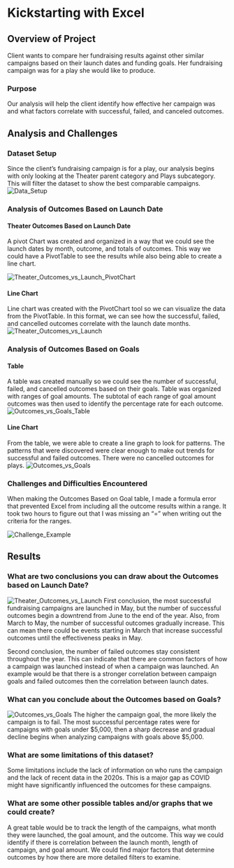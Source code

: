 # Kickstarting with Excel

## Overview of Project
Client wants to compare her fundraising results against other similar campaigns based on their launch dates and funding goals. Her fundraising campaign was for a play she would like to produce.
### Purpose
Our analysis will help the client identify how effective her campaign was and what factors correlate with successful, failed, and canceled outcomes. 
## Analysis and Challenges
### Dataset Setup
Since the client’s fundraising campaign is for a play, our analysis begins with only looking at the Theater parent category and Plays subcategory. This will filter the dataset to show the best comparable campaigns.
![Data_Setup](https://user-images.githubusercontent.com/111659752/187308708-e3829b91-e241-418c-90fe-c70019a5018b.png)
### Analysis of Outcomes Based on Launch Date
#### Theater Outcomes Based on Launch Date
A pivot Chart was created and organized in a way that we could see the launch dates by month, outcome, and totals of outcomes. This way we could have a PivotTable to see the results while also being able to create a line chart.

![Theater_Outcomes_vs_Launch_PivotChart](https://user-images.githubusercontent.com/111659752/187308797-b64bb805-abd3-4bf3-95a4-9eaa356cea0a.png)

#### Line Chart
Line chart was created with the PivotChart tool so we can visualize the data from the PivotTable. In this format, we can see how the successful, failed, and cancelled outcomes correlate with the launch date months.
![Theater_Outcomes_vs_Launch](https://user-images.githubusercontent.com/111659752/187308915-1c776991-e73b-493b-b12a-243bd57a0506.png)

### Analysis of Outcomes Based on Goals
#### Table
A table was created manually so we could see the number of successful, failed, and cancelled outcomes based on their goals. Table was organized with ranges of goal amounts. The subtotal of each range of goal amount outcomes was then used to identify the percentage rate for each outcome.
![Outcomes_vs_Goals_Table](https://user-images.githubusercontent.com/111659752/187309064-88aace3b-6f72-44db-be76-638f320128e2.png)

#### Line Chart
From the table, we were able to create a line graph to look for patterns. The patterns that were discovered were clear enough to make out trends for successful and failed outcomes. There were no cancelled outcomes for plays.
![Outcomes_vs_Goals](https://user-images.githubusercontent.com/111659752/187309097-f4a1f672-87cd-46c5-8e4f-bb1f6041b332.png)

### Challenges and Difficulties Encountered
When making the Outcomes Based on Goal table, I made a formula error that prevented Excel from including all the outcome results within a range. It took two hours to figure out that I was missing an “=” when writing out the criteria for the ranges.


![Challenge_Example](https://user-images.githubusercontent.com/111659752/187309856-57580b63-7f81-454d-9b76-22c313088a3c.png)
## Results

### What are two conclusions you can draw about the Outcomes based on Launch Date?
![Theater_Outcomes_vs_Launch](https://user-images.githubusercontent.com/111659752/187309890-e02e828b-80a1-4266-8090-889421e6af41.png)
First conclusion, the most successful fundraising campaigns are launched in May, but the number of successful outcomes begin a downtrend from June to the end of the year. Also, from March to May, the number of successful outcomes gradually increase. This can mean there could be events starting in March that increase successful outcomes until the effectiveness peaks in May.

Second conclusion, the number of failed outcomes stay consistent throughout the year. This can indicate that there are common factors of how a campaign was launched instead of when a campaign was launched. An example would be that there is a stronger correlation between campaign goals and failed outcomes then the correlation between launch dates.
### What can you conclude about the Outcomes based on Goals?
![Outcomes_vs_Goals](https://user-images.githubusercontent.com/111659752/187309917-6f949695-0d0f-43a0-a289-b9ab736b0ab9.png)
The higher the campaign goal, the more likely the campaign is to fail. The most successful percentage rates were for campaigns with goals under $5,000, then a sharp decrease and gradual decline begins when analyzing campaigns with goals above $5,000.
### What are some limitations of this dataset?
Some limitations include the lack of information on who runs the campaign and the lack of recent data in the 2020s. This is a major gap as COVID might have significantly influenced the outcomes for these campaigns.
### What are some other possible tables and/or graphs that we could create?
A great table would be to track the length of the campaigns, what month they were launched, the goal amount, and the outcome. This way we could identify if there is correlation between the launch month, length of campaign, and goal amount. We could find major factors that determine outcomes by how there are more detailed filters to examine.
